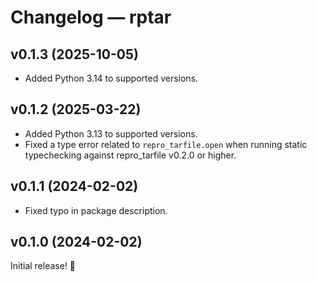 # Changelog — rptar

## v0.1.3 (2025-10-05)

- Added Python 3.14 to supported versions.

## v0.1.2 (2025-03-22)

- Added Python 3.13 to supported versions.
- Fixed a type error related to `repro_tarfile.open` when running static typechecking against repro_tarfile v0.2.0 or higher.

## v0.1.1 (2024-02-02)

- Fixed typo in package description.

## v0.1.0 (2024-02-02)

Initial release! 🎉
